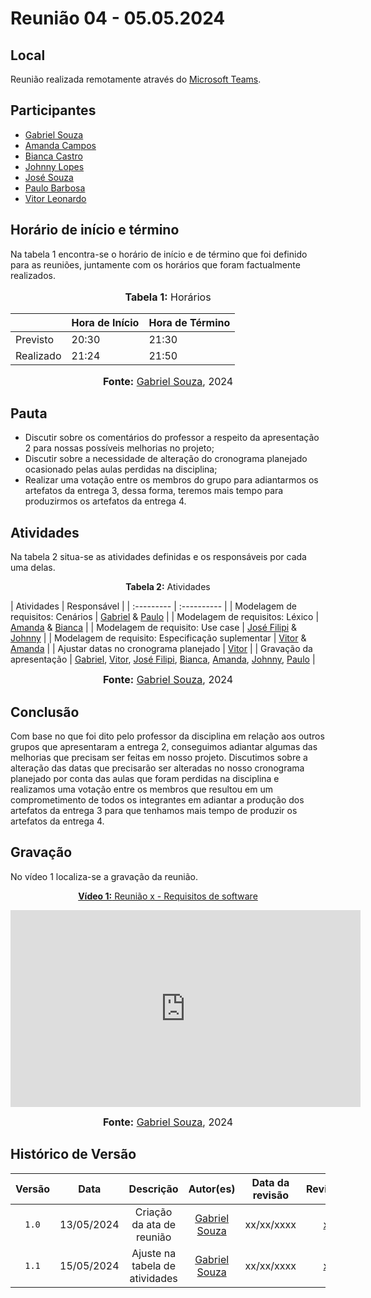 # Reunião 04 - 05.05.2024

## Local

Reunião realizada remotamente através do [Microsoft Teams](https://www.microsoft.com/pt-br/microsoft-teams/free).

## Participantes

* [Gabriel Souza](https://github.com/GabrielMS00)
* [Amanda Campos](https://github.com/acamposs)
* [Bianca Castro](https://github.com/BiancaPatrocinio7)
* [Johnny Lopes](https://github.com/JohnnyLopess)
* [José Souza](https://github.com/JoseFilipi)
* [Paulo Barbosa](https://github.com/paulohborba)
* [Vitor Leonardo](https://github.com/vitorfleonardo)

## Horário de início e término

Na tabela 1 encontra-se o horário de início e de término que foi definido para as reuniões, juntamente com os horários que foram factualmente realizados.

<div align="center">
<font size="3"><p style="text-align: center"><b>Tabela 1:</b> Horários</p></font>

<table>
    <thead>
        <tr>
            <th></th>
            <th>Hora de Início</th>
            <th>Hora de Término</th>
        </tr>
    </thead>
    <tbody>
        <tr>
            <td>Previsto</td>
            <td>20:30</td>
            <td>21:30</td>
        </tr>
        <tr>
            <td>Realizado</td>
            <td>21:24</td>
            <td>21:50</td>
        </tr>
    </tbody>
</table>

<font size="3"><p style="text-align: center"><b>Fonte:</b> <a href="https://github.com/GabrielMS00">Gabriel Souza</a>, 2024</p></font>
</div>

## Pauta

* Discutir sobre os comentários do professor a respeito da apresentação 2 para nossas possíveis melhorias no projeto;
* Discutir sobre a necessidade de alteração do cronograma planejado ocasionado pelas aulas perdidas na disciplina;
* Realizar uma votação entre os membros do grupo para adiantarmos os artefatos da entrega 3, dessa forma, teremos mais tempo para produzirmos os artefatos da entrega 4.

## Atividades

Na tabela 2 situa-se as atividades definidas e os responsáveis por cada uma delas.

<p align="center" > <strong> Tabela 2:</Strong> Atividades</font> <gitbr></p>
| Atividades | Responsável   |
| :--------- | :---------- |
| Modelagem de requisitos: Cenários | <a href="https://github.com/GabrielMS00">Gabriel</a> & <a href="https://github.com/paulohborba">Paulo</a> |
| Modelagem de requisitos: Léxico | <a href="https://github.com/acamposs">Amanda</a> & <a href="https://github.com/BiancaPatrocinio7">Bianca</a> |
| Modelagem de requisito: Use case | <a href="https://github.com/JoseFilipi">José Filipi</a> & <a href="https://github.com/JohnnyLopess">Johnny</a> |
| Modelagem de requisito: Especificação suplementar | <a href="https://github.com/vitorfleonardo">Vitor</a> & <a href="https://github.com/acamposs">Amanda</a> |
| Ajustar datas no cronograma planejado | <a href="https://github.com/vitorfleonardo">Vitor</a> |
| Gravação da apresentação | <a href="https://github.com/GabrielMS00">Gabriel</a>, <a href="https://github.com/vitorfleonardo">Vitor</a>, <a href="https://github.com/JoseFilipi">José Filipi</a>, <a href="https://github.com/BiancaPatrocinio7">Bianca</a>, <a href="https://github.com/acamposs">Amanda</a>, <a href="https://github.com/JohnnyLopess">Johnny</a>, <a href="https://github.com/paulohborba">Paulo</a> |

<font size="3"><p style="text-align: center"><b>Fonte:</b> [Gabriel Souza](https://github.com/GabrielMS00), 2024</p></font>



## Conclusão

Com base no que foi dito pelo professor da disciplina em relação aos outros grupos que apresentaram a entrega 2, conseguimos adiantar algumas das melhorias que precisam ser feitas em nosso projeto. Discutimos sobre a alteração das datas que precisarão ser alteradas no nosso cronograma planejado por conta das aulas que foram perdidas na disciplina e realizamos uma votação entre os membros que resultou em um comprometimento de todos os integrantes em adiantar a produção dos artefatos da entrega 3 para que tenhamos mais tempo de produzir os artefatos da entrega 4.

## Gravação

No vídeo 1 localiza-se a gravação da reunião.

<div align="center">
<p style="text-align: center"><a href="https://www.youtube.com/watch?v=0dlTB-iJ3FY" target="blanket"><b>Vídeo 1:</b> Reunião x - Requisitos de software</a></p>

<iframe width="560" height="315" src="https://www.youtube.com/embed/0dlTB-iJ3FY?si=Vz3A2kj1thcUIDPo" title="Reunião 4" frameborder="0" allow="accelerometer; autoplay; clipboard-write; encrypted-media; gyroscope; picture-in-picture; web-share" allowfullscreen></iframe><!--Para funcionar o link na página, tem que pegar o link do vídeo em compartilhar e dps em incorporar, dentro do youtube -->

<font size="3"><p style="text-align: center"><b>Fonte:</b> <a href="https://github.com/GabrielMS00">Gabriel Souza</a>, 2024</p></font>
</div >

## Histórico de Versão

| Versão | Data | Descrição | Autor(es) | Data da revisão | Revisor(es) |
| :--: | :--: | :--: | :--: | :--: | :--: |
| `1.0`  |13/05/2024| Criação da ata de reunião | [Gabriel Souza](https://github.com/GabrielMS00) | xx/xx/xxxx|[xxxx](xxxx)|
| `1.1`  |15/05/2024| Ajuste na tabela de atividades | [Gabriel Souza](https://github.com/GabrielMS00) | xx/xx/xxxx|[xxxx](xxxx)|



